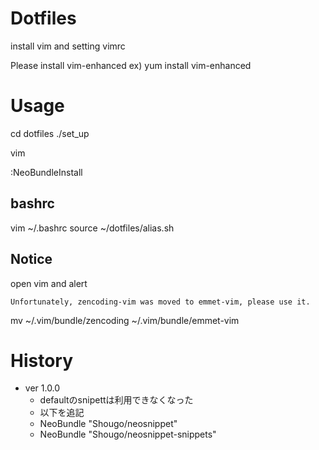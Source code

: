 # Dotfiles

install vim and setting vimrc

Please install vim-enhanced
ex) yum install vim-enhanced

# Usage

cd dotfiles
./set_up

vim

:NeoBundleInstall

## bashrc

vim ~/.bashrc
source ~/dotfiles/alias.sh

## Notice
open vim and alert

```
Unfortunately, zencoding-vim was moved to emmet-vim, please use it.
```
mv ~/.vim/bundle/zencoding ~/.vim/bundle/emmet-vim


# History
* ver 1.0.0
  - defaultのsnipettは利用できなくなった
  - 以下を追記
  - NeoBundle "Shougo/neosnippet"
  - NeoBundle "Shougo/neosnippet-snippets"

